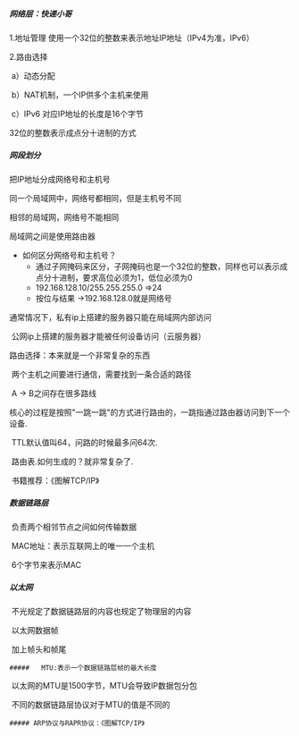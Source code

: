 ##### 网络层：快递小哥

1.地址管理	使用一个32位的整数来表示地址IP地址（IPv4为准，IPv6）

2.路由选择	

​			a）动态分配

​			b）NAT机制，一个IP供多个主机来使用

​			c）IPv6 对应IP地址的长度是16个字节

32位的整数表示成点分十进制的方式

##### 网段划分

把IP地址分成网络号和主机号

同一个局域网中，网络号都相同，但是主机号不同

相邻的局域网，网络号不能相同

局域网之间是使用路由器

- 如何区分网络号和主机号？
  - 通过子网掩码来区分，子网掩码也是一个32位的整数，同样也可以表示成点分十进制，要求高位必须为1，低位必须为0
  - 192.168.128.10/255.255.255.0 =>24
  - 按位与结果 ->192.168.128.0就是网络号

通常情况下，私有ip上搭建的服务器只能在局域网内部访问

​						公网ip上搭建的服务器才能被任何设备访问（云服务器）



路由选择：本来就是一个非常复杂的东西

​		两个主机之间要进行通信，需要找到一条合适的路径

​		A -> B之间存在很多路线

​		核心的过程是按照"一跳一跳"的方式进行路由的，一跳指通过路由器访问到下一个设备.

​		TTL默认值叫64，问路的时候最多问64次.

​		路由表.如何生成的？就非常复杂了.

​		书籍推荐：《图解TCP/IP》

##### 数据链路层

​		负责两个相邻节点之间如何传输数据

​		MAC地址：表示互联网上的唯一一个主机

​		6个字节来表示MAC

##### 	以太网

​		不光规定了数据链路层的内容也规定了物理层的内容

​		以太网数据帧

​			加上帧头和帧尾

	##### 	MTU:表示一个数据链路层帧的最大长度

​		以太网的MTU是1500字节，MTU会导致IP数据包分包

​		不同的数据链路层协议对于MTU的值是不同的

	##### ARP协议与RAPR协议：《图解TCP/IP》



​		



​		



